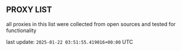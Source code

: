 ## PROXY LIST

all proxies in this list were collected from open sources and tested for functionality

last update: `2025-01-22 03:51:55.419016+00:00` UTC